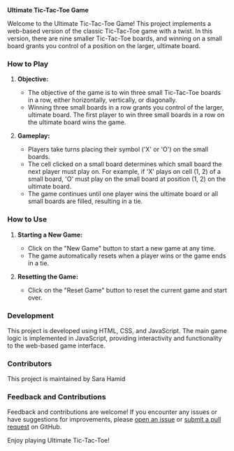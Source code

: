 

**Ultimate Tic-Tac-Toe Game**

Welcome to the Ultimate Tic-Tac-Toe Game! This project implements a web-based version of the classic Tic-Tac-Toe game with a twist. In this version, there are nine smaller Tic-Tac-Toe boards, and winning on a small board grants you control of a position on the larger, ultimate board.

### How to Play

1. **Objective:**
   - The objective of the game is to win three small Tic-Tac-Toe boards in a row, either horizontally, vertically, or diagonally.
   - Winning three small boards in a row grants you control of the larger, ultimate board. The first player to win three small boards in a row on the ultimate board wins the game.

2. **Gameplay:**
   - Players take turns placing their symbol ('X' or 'O') on the small boards.
   - The cell clicked on a small board determines which small board the next player must play on. For example, if 'X' plays on cell (1, 2) of a small board, 'O' must play on the small board at position (1, 2) on the ultimate board.
   - The game continues until one player wins the ultimate board or all small boards are filled, resulting in a tie.

### How to Use

1. **Starting a New Game:**
   - Click on the "New Game" button to start a new game at any time.
   - The game automatically resets when a player wins or the game ends in a tie.

2. **Resetting the Game:**
   - Click on the "Reset Game" button to reset the current game and start over.

### Development

This project is developed using HTML, CSS, and JavaScript. The main game logic is implemented in JavaScript, providing interactivity and functionality to the web-based game interface.

### Contributors

This project is maintained by Sara Hamid

### Feedback and Contributions

Feedback and contributions are welcome! If you encounter any issues or have suggestions for improvements, please [open an issue](https://github.com/yourusername/UltimateTicTacToe/issues) or [submit a pull request](https://github.com/yourusername/UltimateTicTacToe/pulls) on GitHub.

Enjoy playing Ultimate Tic-Tac-Toe!
